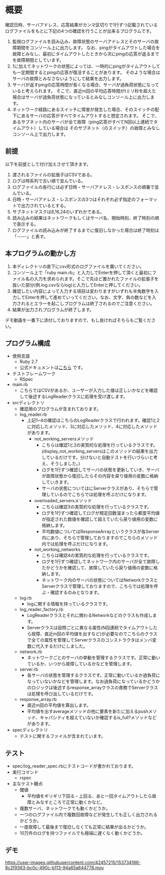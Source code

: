 # 概要
確認日時、サーバアドレス、応答結果がカンマ区切りで1行ずつ記載されているログファイルをもとに下記の4つの確認を行うことが出来るプログラムです。

1. 監視ログファイルを読み込み、故障状態のサーバアドレスとそのサーバの故障期間をコンソール上に出力します。
なお、pingがタイムアウトした場合を故障とみなし、最初にタイムアウトしたときから次にpingの応答が返るまでを故障期間としています。
2. 1に加えてネットワークの状態によっては、一時的にpingがタイムアウトしても一定期間するとpingの応答が復活することがあります。
   そのような場合はサーバの故障とみなさないようにして結果を出力します。
3. サーバが返すpingの応答時間が長くなる場合、サーバが過負荷状態になっていると考えられます。
   そこで、直近m回の平均応答時間がtミリ秒を超えた場合はサーバが過負荷状態になっているとみなしコンソール上に出力します。
4. ネットワーク経路にあるスイッチに障害が発生した場合、そのスイッチの配下にあるサーバの応答がすべてタイムアウトすると想定されます。
   そこで、あるサブネット内のサーバが全て故障（ping応答がすべてN回以上連続でタイムアウト）している場合は
   そのサブネット（のスイッチ）の故障とみなしコンソール上で出力します。

## 前提
以下を前提として付け加えさせて頂きます。

1. 渡されるファイルの拡張子はCSVである。
2. ログは時系列で古い順で並んでいる。
3. ログファイルの各行には必ず日時・サーバアドレス・レスポンスの順番で並んでいる。
4. 日時・サーバアドレス・レスポンスの3つはそれぞれ必ず指定のフォーマットで出力されているとする。
5. サブネットマスクは8,16,24のいずれかである。
6. 読み込みの結果はネットワークもしくはサーバ名、開始時刻、終了時刻の順で表示する。
7. ログファイルの読み込みが終了するまでに復旧しなかった場合は終了時刻は「-----」と表す。

## 本プログラムの動かし方
1. 本ディレクトリの直下にcsv形式のログファイルを置いてください。
2. コンソール上で「ruby main.rb」と入力してEnterを押して頂くと最初にファイル名の入力を求められます。そこで先ほど置かれたファイルの拡張子を抜いた部分(例.log.csvならlog)と入力してEnterと押してください。
3. 確認したい内容によって入力する項目は変わりますがいずれも半角数字を入力してEnterを押して進めていってください。なお、文字、負の数などを入力されるとエラーを起こしプログラムは終了されるのでご注意ください。
4. 結果が出力されプログラムが終了します。

デモ動画を一番下に添付しておりますので、もし良ければそちらもご覧ください。

## プログラム構成
- 使用言語
  - Ruby 2.7
  - 公式ドキュメントは[こちら](https://docs.ruby-lang.org/ja/3.0/doc/index.html) です。
- テストフレームワーク
  - RSpec
- main.rb
  - こちらではCSVがあるか、ユーザーが入力した値は正しいかなどを確認して後述するLogReaderクラスに処理を受け渡します。
- srcディレクトリ
  - 確認用のプログラムが含まれております。
  - log_reader.rb
    - 上記1~4の確認はこちらのLogReaderクラスで行われます。確認1と2に対応したメソッド、3に対応したメソッド、4に対応したメソッドがあります。
      - not_working_serversメソッド
        - こちらは確認1と2の実質的な処理を行っているクラスです。(display_not_working_serversはこのメソッドの結果を出力しているだけです。分けないと自動テストを行いづらいと考え、そうしました。)
        - ログを1行ずつ確認してサーバの状態を更新していき、サーバが故障状態から復旧したらその内容を戻り値用の変数に格納していきます。
        - サーバの状態についてはにServerクラスがあり、そちらで管理しているのでこちらでは処理を呼ぶだけになります。
      - overloaded_serversメソッド
        - こちらは確認3の実質的な処理を行っているクラスです。
        - ログを1行ずつ確認してログが規定回数溜まったら都度平均値が指定された数値を確認して超えていたら戻り値用の変数に格納します。
        - 平均数値についてはResponseArrayというクラスが各Server内にあり、そちらで管理しておりますのでこちらのメソッド内では処理を呼ぶだけになります。
      - not_working_networks
        - こちらは確認4の実質的な処理を行っているクラスです。
        - ログを1行ずつ確認してネットワーク内のサーバが全て故障したかどうかを確認して、故障していたら戻り値用の変数に格納します。
        - ネットワーク内のサーバの状態についてはNetworkクラスとServerクラスで管理しておりますので、こちらでは処理を呼ぶ・確認するのみとなります。
  - log.rb
    - logに関する情報を持っているクラスです。
  - log_reader_factory.rb
    - LogReaderクラスとそれに関わるNetworkなどのクラスも作成します。
    - Serverクラスは設問ごとに異なる属性(N回連続でタイムアウトしたら故障、直近m回の平均値を出すなど)が必要なのでこちらのクラスで全ての属性を管理してServerクラスのコンストラクタはメンバ変数に代入するだけにしました。
  - network.rb
    - ネットワークごとのサーバの挙動を管理するクラスです。正常に動いているか、いつから故障しているかなどを管理します。
  - server.rb
    - 各サーバの状態を管理するクラスです。正常に動いているか過負荷になっていないかなどを管理します。なお過負荷になっているかどうかのロジックは後述するresponse_arrayクラスの責務でServerクラスは処理を呼び出しているだけです。
  - response_array.rb
    - 直近m回の平均値を算出します。
    - 平均値を出すaverageメソッドの他に要素を新たに加えるpushメソッド、キャパシティを超えていないか確認するis_full?メソッドなどがあります。
- specディレクトリ
  - テストに関するファイルが含まれています。

## テスト
- spec/log_reader_spec.rbにテストコードが書かれております。
- 実行コマンド
  - rspec
- 主なテスト観点
  - 閾値
    - 平均値をギリギリ下回る・上回る、あと一回タイムアウトしたら故障とみなすところで正常に動くかなど。
  - 複数サーバ、ネットワークでも動くかどうか。
  - 一つのログファイル内で複数回故障などが発生しても正しく出力されるかどうか。
  - 一度故障して最後まで復旧しなくても正常に結果が出るかどうか。
  - 10万件のログを持つファイルでも極端に遅くなく動くかどうか。

## デモ
https://user-images.githubusercontent.com/42457215/153734186-8c2f9363-bc0c-490c-b113-94a65a644778.mov